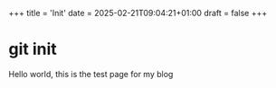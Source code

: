 +++
title = 'Init'
date = 2025-02-21T09:04:21+01:00
draft = false
+++

# git init

Hello world, this is the test page for my blog
